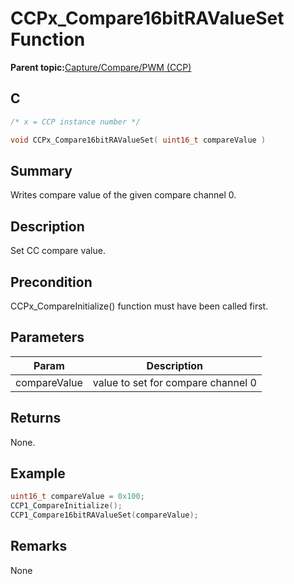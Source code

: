 # CCPx\_Compare16bitRAValueSet Function

**Parent topic:**[Capture/Compare/PWM \(CCP\)](GUID-615BEA57-7216-4351-87D8-94C8B0BF6E7D.md)

## C

```c
/* x = CCP instance number */

void CCPx_Compare16bitRAValueSet( uint16_t compareValue )
```

## Summary

Writes compare value of the given compare channel 0.

## Description

Set CC compare value.

## Precondition

CCPx\_CompareInitialize\(\) function must have been called first.

## Parameters

|Param|Description|
|-----|-----------|
|compareValue|value to set for compare channel 0|

## Returns

None.

## Example

```c
uint16_t compareValue = 0x100;
CCP1_CompareInitialize();
CCP1_Compare16bitRAValueSet(compareValue);
```

## Remarks

None

